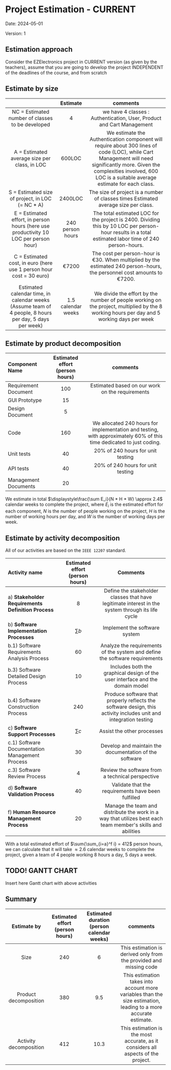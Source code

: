 # Project Estimation - CURRENT

Date: 2024-05-01

Version: 1

## Estimation approach

Consider the EZElectronics project in CURRENT version (as given by the teachers), assume that you are going to develop the project INDEPENDENT of the deadlines of the course, and from scratch

## Estimate by size

|                                                                                                        |      Estimate      |                                                                                                             comments                                                                                                             |
| :----------------------------------------------------------------------------------------------------: | :----------------: | :------------------------------------------------------------------------------------------------------------------------------------------------------------------------------------------------------------------------------: |
|                            NC = Estimated number of classes to be developed                            |         4          |                                                                              we have 4 classes : Authentication, User, Product and Cart Management                                                                               |
|                              A = Estimated average size per class, in LOC                              |       600LOC       | We estimate the Authentication component will require about 300 lines of code (LOC), while Cart Management will need significantly more. Given the complexities involved, 600 LOC is a suitable average estimate for each class. |
|                           S = Estimated size of project, in LOC (= NC \* A)                            |      2400LOC       |                                                                        The size of project is a number of classes times Estimated average size per class.                                                                        |
|          E = Estimated effort, in person hours (here use productivity 10 LOC per person hour)          |  240 person hours  |                                      The total estimated LOC for the project is 2400. Dividing this by 10 LOC per person-hour results in a total estimated labor time of 240 person-hours.                                       |
|                  C = Estimated cost, in euro (here use 1 person hour cost = 30 euro)                   |       €7200        |                                                     The cost per person-hour is €30. When multiplied by the estimated 240 person-hours, the personnel cost amounts to €7200.                                                     |
| Estimated calendar time, in calendar weeks (Assume team of 4 people, 8 hours per day, 5 days per week) | 1.5 calendar weeks |                                            We divide the effort by the number of people working on the project, multiplied by the 8 working hours per day and 5 working days per week                                            |

## Estimate by product decomposition

| Component Name       | Estimated effort (person hours) |                                                       comments                                                       |
| :------------------- | :-----------------------------: | :------------------------------------------------------------------------------------------------------------------: |
| Requirement Document |               100               |                                   Estimated based on our work on the requirements                                    |
| GUI Prototype        |               15                |                                                                                                                      |
| Design Document      |                5                |                                                                                                                      |
| Code                 |               160               | We allocated 240 hours for implementation and testing, with approximately 60% of this time dedicated to just coding. |
| Unit tests           |               40                |                                          20% of 240 hours for unit testing                                           |
| API tests            |               40                |                                          20% of 240 hours for unit testing                                           |
| Management Documents |               20                |                                                                                                                      |

We estimate in total $\displaystyle\frac{\sum E_i}{N * H * W} \approx 2.4$ calendar weeks to complete the project, where $E_i$ is the estimated effort for each component, $N$ is the number of people working on the project, $H$ is the number of working hours per day, and $W$ is the number of working days per week.

## Estimate by activity decomposition

All of our activities are based on the `IEEE 12207` standard.

| Activity name                                      | Estimated effort (person hours) |                                                     Comments                                                     |
| :------------------------------------------------- | :-----------------------------: | :--------------------------------------------------------------------------------------------------------------: |
| a) **Stakeholder Requirements Definition Process** |                8                |        Define the stakeholder classes that have legitimate interest in the system through its life cycle         |
| b) **Software Implementation Processes**           |            $\sum b$             |                                          Implement the software system                                           |
| b.1) Software Requirements Analysis Process        |               60                |                   Analyze the requirements of the system and define the software requirements                    |
| b.3) Software Detailed Design Process              |               10                |                  Includes both the graphical design of the user interface and the domain model                   |
| b.4) Software Construction Process                 |               240               | Produce software that properly reflects the software design, this activity includes unit and integration testing |
| c) **Software Support Processes**                  |            $\sum c$             |                                            Assist the other processes                                            |
| c.1) Software Documentation Management Process     |               30                |                              Develop and maintain the documentation of the software                              |
| c.3) Software Review Process                       |                4                |                                 Review the software from a technical perspective                                 |
| d) **Software Validation Process**                 |               40                |                                Validate that the requirements have been fulfilled                                |
| f) **Human Resource Management Process**           |               20                |   Manage the team and distribute the work in a way that utilizes best each team member's skills and abilities    |

With a total estimated effort of $\sum{\sum_{i=a}^f i} = 412$ person hours, we can calculate that it will take $\approx 2.6$ calendar weeks to complete the project, given a team of 4 people working 8 hours a day, 5 days a week.

## TODO! GANTT CHART

Insert here Gantt chart with above activities

## Summary

|      Estimate by       | Estimated effort (person hours) | Estimated duration (person calendar weeks) |                                                     comments                                                     |
| :--------------------: | :-----------------------------: | :----------------------------------------: | :--------------------------------------------------------------------------------------------------------------: |
|          Size          |               240               |                     6                      |                        This estimation is derived only from the provided and missing code                        |
| Product decomposition  |               380               |                    9.5                     | This estimation takes into account more variables than the size estimation, leading to a more accurate estimate. |
| Activity decomposition |               412               |                    10.3                    |                This estimation is the most accurate, as it considers all aspects of the project.                 |
